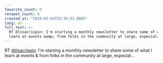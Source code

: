 ```yaml
---
favorite_count: 0
retweet_count: 0
created_at: "2019-03-01T23:36:53.000Z"
lang: en
full_text: >-
  RT @lisacrispin: I'm starting a monthly newsletter to share some of what I
  learn at events &amp; from folks in the community at large, especial…
---
```


RT [@lisacrispin](https://twitter.com/lisacrispin): I'm starting a monthly
newsletter to share some of what I learn at events &amp; from folks in the
community at large, especial…
